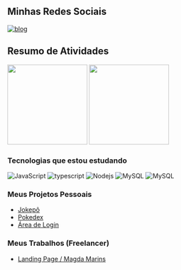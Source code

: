 ## Minhas Redes Sociais
[![blog](https://img.shields.io/badge/LinkedIn-0077B5?style=for-the-badge&logo=linkedin&logoColor=white)](https://www.linkedin.com/in/luan-alves-tanikawa-14b718245/)

## Resumo de Atividades
<div>
    <img height = "180em" src = "https://github-readme-stats.vercel.app/api?username=luanTanikawa&show_icons=true&theme=tokyonight">
    <img height = "180em" src = "https://github-readme-stats.vercel.app/api/top-langs/?username=luanTanikawa&layout=compact&theme=tokyonight">
</div>

### Tecnologias que estou estudando
<div>
    <img alt = "JavaScript" src = "https://img.shields.io/badge/JavaScript-F7DF1E?style=for-the-badge&logo=javascript&logoColor=black">
    <img alt = "typescript" src = "https://img.shields.io/badge/TypeScript-007ACC?style=for-the-badge&logo=typescript&logoColor=white">
    <img alt = "Nodejs" src = "https://img.shields.io/badge/Node.js-43853D?style=for-the-badge&logo=node.js&logoColor=white">
    <img alt = "MySQL" src = "https://img.shields.io/badge/MySQL-00000F?style=for-the-badge&logo=mysql&logoColor=white">
    <img alt = "MySQL" src = "https://img.shields.io/badge/React-20232A?style=for-the-badge&logo=react&logoColor=61DAFB">
</div>

### Meus Projetos Pessoais

- [Jokepô](https://luantanikawa.github.io/Jokenpo/)
- [Pokedex](https://luantanikawa.github.io/Pokedex/)
- [Área de Login](https://luantanikawa.github.io/Area-de-Login/)

### Meus Trabalhos (Freelancer)

- [Landing Page / Magda Marins ](https://magdamarins.com.br/)



